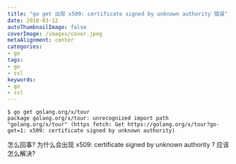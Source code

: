 ```yaml
---
title: "go get 出现 x509: certificate signed by unknown authority 错误"
date: 2018-03-12
autoThumbnailImage: false
coverImage: /images/cover.jpeg
metaAlignment: center
categories:
- go
tags:
- go
- ssl
keywords:
- go
- ssl
---
```


```shell
$ go get golang.org/x/tour
package golang.org/x/tour: unrecognized import path "golang.org/x/tour" (https fetch: Get https://golang.org/x/tour?go-get=1: x509: certificate signed by unknown authority)
```

怎么回事? 为什么会出现 x509: certificate signed by unknown authority ? 应该怎么解决?

<!--more-->